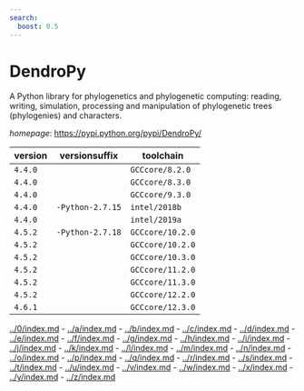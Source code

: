```yaml
---
search:
  boost: 0.5
---
```

# DendroPy

A Python library for phylogenetics and phylogenetic computing: reading, writing, simulation, processing and manipulation of phylogenetic trees (phylogenies) and characters.

*homepage*: <https://pypi.python.org/pypi/DendroPy/>

version | versionsuffix | toolchain
--------|---------------|----------
``4.4.0`` |  | ``GCCcore/8.2.0``
``4.4.0`` |  | ``GCCcore/8.3.0``
``4.4.0`` |  | ``GCCcore/9.3.0``
``4.4.0`` | ``-Python-2.7.15`` | ``intel/2018b``
``4.4.0`` |  | ``intel/2019a``
``4.5.2`` | ``-Python-2.7.18`` | ``GCCcore/10.2.0``
``4.5.2`` |  | ``GCCcore/10.2.0``
``4.5.2`` |  | ``GCCcore/10.3.0``
``4.5.2`` |  | ``GCCcore/11.2.0``
``4.5.2`` |  | ``GCCcore/11.3.0``
``4.5.2`` |  | ``GCCcore/12.2.0``
``4.6.1`` |  | ``GCCcore/12.3.0``

[../0/index.md](0) - [../a/index.md](a) - [../b/index.md](b) - [../c/index.md](c) - [../d/index.md](d) - [../e/index.md](e) - [../f/index.md](f) - [../g/index.md](g) - [../h/index.md](h) - [../i/index.md](i) - [../j/index.md](j) - [../k/index.md](k) - [../l/index.md](l) - [../m/index.md](m) - [../n/index.md](n) - [../o/index.md](o) - [../p/index.md](p) - [../q/index.md](q) - [../r/index.md](r) - [../s/index.md](s) - [../t/index.md](t) - [../u/index.md](u) - [../v/index.md](v) - [../w/index.md](w) - [../x/index.md](x) - [../y/index.md](y) - [../z/index.md](z)

